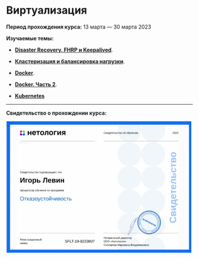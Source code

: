  # Виртуализация

**Период прохождения курса:** 13 марта — 30 марта 2023

**Изучаемые темы:**

- [**Disaster Recovery. FHRP и Keepalived**](https://github.com/elekpow/netology/blob/main/keepalived/sflt-1/README.md).

- [**Кластеризация и балансировка нагрузки**](https://github.com/elekpow/netology/blob/main/keepalived/sflt-2/README.md).

- [**Docker**](https://github.com/elekpow/netology/blob/main/keepalived/sflt-3/README.md).

- [**Docker. Часть 2**](https://github.com/elekpow/netology/blob/main/keepalived/sflt-4/README.md).

- [**Kubernetes**](https://github.com/elekpow/netology/blob/main/keepalived/sflt-5/README.md)








---

**Свидетельство о прохождении курса:**

<img src="https://github.com/elekpow/netology/blob/main/keepalived/images/cert.jpg" alt="cert.jpg" border="0" width="500">
